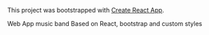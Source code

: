 This project was bootstrapped with [Create React App](https://github.com/facebook/create-react-app).

Web App music band
Based on React, bootstrap and custom styles

